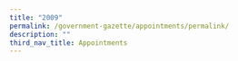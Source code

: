 ```yaml
---
title: "2009"
permalink: /government-gazette/appointments/permalink/
description: ""
third_nav_title: Appointments
---
```

